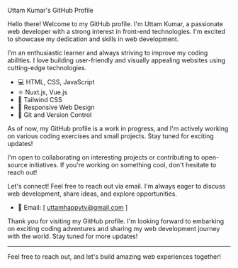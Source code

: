  Uttam Kumar's GitHub Profile

Hello there! Welcome to my GitHub profile. I'm Uttam Kumar, a passionate web developer with a strong interest in front-end technologies. I'm excited to showcase my dedication and skills in web development.

I'm an enthusiastic learner and always striving to improve my coding abilities. I love building user-friendly and visually appealing websites using cutting-edge technologies.

- 💻 HTML, CSS, JavaScript
- ⚛️ Nuxt.js, Vue.js
- 🎨 Tailwind CSS
- 📱 Responsive Web Design
- 🔧 Git and Version Control

As of now, my GitHub profile is a work in progress, and I'm actively working on various coding exercises and small projects. Stay tuned for exciting updates!

I'm open to collaborating on interesting projects or contributing to open-source initiatives. If you're working on something cool, don't hesitate to reach out!

Let's connect! Feel free to reach out via email. I'm always eager to discuss web development, share ideas, and explore opportunities.

- 📧 Email: [ uttamhappytv@gmail.com ]

Thank you for visiting my GitHub profile. I'm looking forward to embarking on exciting coding adventures and sharing my web development journey with the world. Stay tuned for more updates!

---
Feel free to reach out, and let's build amazing web experiences together!
